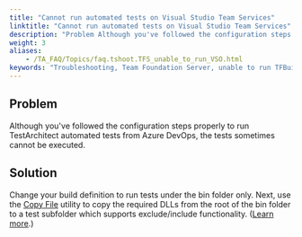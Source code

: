 ```yaml
--- 
title: "Cannot run automated tests on Visual Studio Team Services"
linktitle: "Cannot run automated tests on Visual Studio Team Services"
description: "Problem Although you've followed the configuration steps properly to run TestArchitect automated tests from Azure DevOps, the tests sometimes cannot be executed. Solution Change your build definition ..."
weight: 3
aliases: 
    - /TA_FAQ/Topics/faq.tshoot.TFS_unable_to_run_VSO.html
keywords: "Troubleshooting, Team Foundation Server, unable to run TFBuild 2015 library"
---
```


## Problem

Although you've followed the configuration steps properly to run TestArchitect automated tests from Azure DevOps, the tests sometimes cannot be executed.

## Solution

Change your build definition to run tests under the bin folder only. Next, use the [Copy File](https://www.visualstudio.com/docs/build/steps/utility/copy-files) utility to copy the required DLLs from the root of the bin folder to a test subfolder which supports exclude/include functionality. \([Learn more](https://github.com/Microsoft/vsts-tasks/issues/1951).\)



